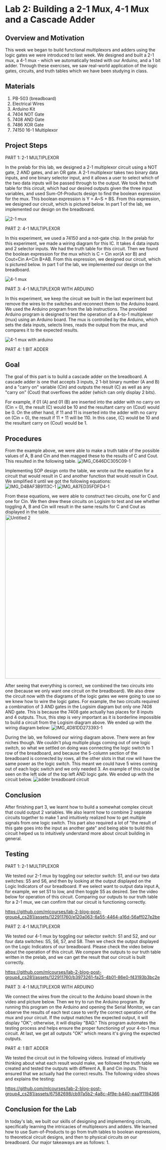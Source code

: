 # Lab 2: Building a 2-1 Mux, 4-1 Mux and a Cascade Adder

## Overview and Motivation
  This week we began to build functional multiplexors and adders using the logic gates we were introduced to last week. We designed and built a 2-1 mux, a 4-1 mux - which we automatically tested with our Arduino, and a 1 bit adder. Through these exercises, we saw real-world application of the logic gates, circuits, and truth tables which we have been studying in class.

## Materials
1. PB-503 (breadboard)
2. Electrical Wires
3. Arduino Kit
4. 7404 NOT Gate
5. 7408 AND Gate
6. 7486 XOR Gate
7. 74150 16-1 Multiplexor

## Project Steps

PART 1: 2-1 MULTIPLEXOR

  In the prelab for this lab, we designed a 2-1 multiplexor circuit using a NOT gate, 2 AND gates, and an OR gate. A 2-1 multiplexor takes two binary data inputs, and one binary selector input, and it allows a user to select which of the two data inputs will be passed through to the output. We took the truth table for this circuit, which had our desired outputs given the three input variables, and used Sum-Of-Products design to find the boolean expression for the mux. This boolean expression is Y = A~S + BS. From this expression, we designed our circuit, which is pictured below. In part 1 of the lab, we implemented our design on the breadboard. 

![2-1 mux](https://github.com/mlcourses/lab-2-blog-post-group4_cs281/assets/122911760/c4931388-ec7f-46b2-a49d-eba6b3520ddb)


PART 2: 4-1 MULTIPLEXOR

  In this experiment, we used a 74150 and a not-gate chip. In the prelab for this experiment, we made a wiring diagram for this IC. It takes 4 data inputs and 2 selector inputs. We had the truth table for this circuit. Then we found the boolean expression for the mux which is C = Cin xor(A xor B) and Cout=Cin A+Cin B+AB. From this expression, we designed our circuit, which is pictured below. In part 1 of the lab, we implemented our design on the breadboard. 

![4-1 mux](https://github.com/mlcourses/lab-2-blog-post-group4_cs281/assets/122911760/46da525f-e531-4190-be3d-6eb435282c94)

PART 3: 4-1 MULTIPLEXOR WITH ARDUINO

  In this experiment, we keep the circuit we built in the last experiment but remove the wires to the switches and reconnect them to the Arduino board. We used the Arduino program from the lab instructions. The provided Arduino program is designed to test the operation of a 4-to-1 multiplexer (mux) using an Arduino board. The mux is controlled by the Arduino, which sets the data inputs, selects lines, reads the output from the mux, and compares it to the expected results.

![4-1 mux with arduino](https://github.com/mlcourses/lab-2-blog-post-group4_cs281/assets/122911760/62e628fd-a5b7-43b3-94f1-a57cc87ff0fd)

PART 4: 1 BIT ADDER

## Goal
The goal of this part is to build a cascade adder on the breadboard. A cascade adder is one that accepts 3 inputs, 2 1-bit binary number (A and B) and a "carry on" variable (Cin) and outputs the result (C) as well as any "carry on" (Cout) that overflows the adder (which can only display 2 bits). 

For example, if 01 (A) and 01 (B) are inserted into the adder with no carry on (Cin = 0), the result (C) would be 10 and the resultant carry on (Cout) would be 0. On the other hand, if 11 and 11 is inserted into the adder with no carry on (Cin = 0), the result if 11 + 11 will be 110. In this case, (C) would be 10 and the resultant carry on (Cout) would be 1.

## Procedures
From the example above, we were able to make a truth table of the possible values of A, B and Cin and then mapped these to the results of C and Cout. This resulted in the following table.
![IMG_C646DC305C09-1](https://github.com/mlcourses/lab-2-blog-post-group4_cs281/assets/67582698/b80024d9-0865-4a9e-b77e-dee7584174b3)

Implementing SOP design onto the table, we wrote out the equation for a circuit that would result in C and another function that would result in Cout. We simplified it until we got the following equations:
![IMG_D4BAF3B9113C-1](https://github.com/mlcourses/lab-2-blog-post-group4_cs281/assets/67582698/e5c96602-901f-45b8-a353-f8ec64e248bf)
![IMG_A87ED35FDFD4-1](https://github.com/mlcourses/lab-2-blog-post-group4_cs281/assets/67582698/0350bd28-9204-45d1-9df3-fee995484d89)

From these equations, we were able to construct two circuits, one for C and one for Cin. We then drew these circuits on Logisim to test and see whether toggling A, B and Cin will result in the same results for C and Cout as displayed in the table.
<img width="530" alt="Untitled 2" src="https://github.com/mlcourses/lab-2-blog-post-group4_cs281/assets/67582698/d50a2fab-8945-42b2-a6b1-8c12c7e8d37c">


After seeing that everything is correct, we combined the two circuits into one (because we only want one circuit on the breadboard). We also drew the circuit now with the diagrams of the logic gates we were going to use so we knew how to wire the logic gates. For example, the two circuits required a combination of 3 AND gates in the Logisim diagram but only one 7408 AND gate. This is because the 7408 gate actually has places for 8 inputs and 4 outputs. Thus, this step is very important as it is borderline impossible to build a circuit from the Logisim diagram above. We ended up with the wiring diagram below:
![IMG_4D81DD273393-1](https://github.com/mlcourses/lab-2-blog-post-group4_cs281/assets/67582698/813e4205-056e-46d3-9f04-e55643230005)

During the lab, we followed our wiring diagram above. There were an few niches though. We couldn't plug multiple plugs coming out of one logic switch, so what we settled on doing was connecting the logic switch to 1 row of the breadboard, and because the 5-column section of the breadboard is connected by rows, all the other slots in that row will have the same power as the logic switch. This meant we could have 5 wires coming out of each logic switch and we only needed 3. An example of this could be seen on the left side of the top left AND logic gate. We ended up with the circuit below.
![adder breadboard circuit](https://github.com/mlcourses/lab-2-blog-post-group4_cs281/assets/67582698/68cf7d65-4425-44d4-aef8-715a0543186e)

## Conclusion
After finishing part 3, we learnt how to build a somewhat complex circuit that could output 2 variables. We also learnt how to combine 2 separate circuits together to make 1 and intuitively realized how to get multiple signals from one logic switch. This part also required a lot of "the result of this gate goes into the input as another gate" and being able to build this circuit helped us to intuitively understand more about circuit building in general.

## Testing

PART 1: 2-1 MULTIPLEXOR

  We tested our 2-1 mux by toggling our selector switch: S1, and our two data switches: S5 and S6, and then by looking at the output displayed on the Logic Indicators of our breadboard. If we select want to output data input A, for example, we set S1 to low, and then toggle S5 as desired. See the video below for operation of this circuit. Comparing our outputs to our truth table for a 2-1 mux, we can confirm that our circuit is functioning correctly. 

https://github.com/mlcourses/lab-2-blog-post-group4_cs281/assets/122911760/e120a063-6a55-4464-a16d-56aff027e2be

PART 2: 4-1 MULTIPLEXOR

  We tested our 4-1 mux by toggling our selector switch: S1 and S2, and our four data switches: S5, S6, S7, and S8. Then we check the output displayed on the Logic Indicators of our breadboard. Please check the video below about the operation of this circuit. We compare the outputs to our truth table written in the prelab, and we can get the result that our circuit is built correctly.

https://github.com/mlcourses/lab-2-blog-post-group4_cs281/assets/122911760/b3973261-fa25-4b01-86e0-f43193b3bc2e

PART 3: 4-1 MULTIPLEXOR WITH ARDUINO

  We connect the wires from the circuit to the Arduino board shown in the video and picture below. Then we try to run the Arduino program. By running this program on the Arduino and opening the Serial Monitor, we can observe the results of each test case to verify the correct operation of the mux and your circuit. If the output matches the expected output, it will display "OK"; otherwise, it will display "BAD." This program automates the testing process and helps ensure the proper functioning of your 4-to-1 mux circuit. At last, we get all outputs "OK" which means it's giving the expected outputs.

PART 4: 1 BIT ADDER

  We tested the circuit out in the following videos. Instead of intuitively thinking about what each result would make, we followed the truth table we created and tested the outputs with different A, B and Cin inputs. This ensured that we actually had the correct results. The following video shows and explains the testing:

https://github.com/mlcourses/lab-2-blog-post-group4_cs281/assets/67582698/cb97a5b2-4a8c-4f9e-b440-eaa1f1194366

## Conclusion for the Lab

In today's lab, we built our skills of designing and implementing circuits, specifically learning the intricacies of multiplexors and adders. We learned how to use Sum-of-Products to go from truth tables to boolean expressions, to theoretical circuit designs, and then to physical circuits on our breadboard. Our major takeaways are as follows: 
1. 
